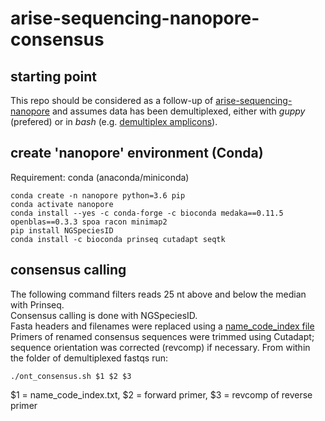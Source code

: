 # arise-sequencing-nanopore-consensus
## starting point
This repo should be considered as a follow-up of [arise-sequencing-nanopore](https://github.com/naturalis/arise-sequencing-nanopore) and assumes
data has been demultiplexed, either with *guppy* (prefered) or in *bash* (e.g. [demultiplex amplicons](https://github.com/naturalis/arise-sequencing-nanopore#demultiplex-amplicons-specimens-within-datasets-bash)).

## create 'nanopore' environment (Conda)
Requirement: conda (anaconda/miniconda)

`conda create -n nanopore python=3.6 pip`\
`conda activate nanopore`\
`conda install --yes -c conda-forge -c bioconda medaka==0.11.5 openblas==0.3.3 spoa racon minimap2`\
`pip install NGSpeciesID`\
`conda install -c bioconda prinseq cutadapt seqtk`

## consensus calling
The following command filters reads 25 nt above and below the median with Prinseq.\
Consensus calling is done with NGSpeciesID.\
Fasta headers and filenames were replaced using a [name_code_index file]()\
Primers of renamed consensus sequences were trimmed using Cutadapt;\
sequence orientation was corrected (revcomp) if necessary.
From within the folder of demultiplexed fastqs run:

`./ont_consensus.sh $1 $2 $3`

$1 = name_code_index.txt, $2 = forward primer, $3 = revcomp of reverse primer
